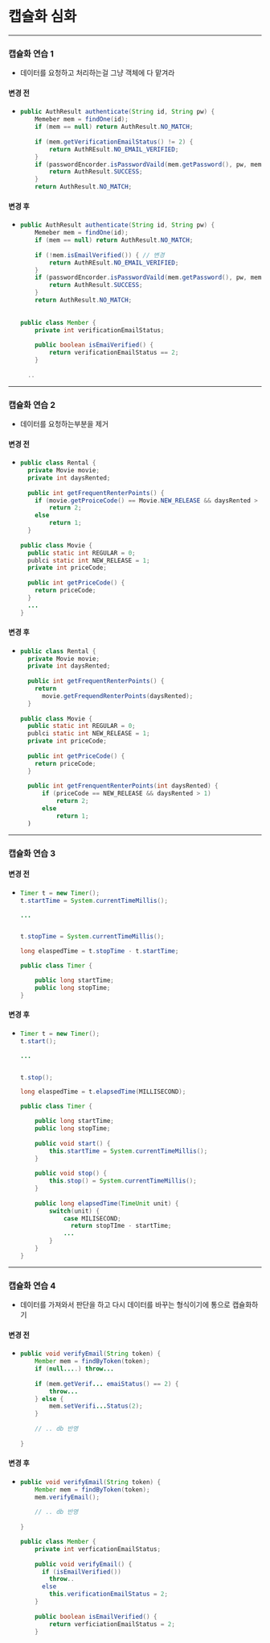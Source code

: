 # 캡슐화 심화
---
### 캡슐화 연습 1
* 데이터를 요청하고 처리하는걸 그냥 객체에 다 맡겨라
#### 변경 전
* ```java
  public AuthResult authenticate(String id, String pw) {
      Memeber mem = findOne(id);
      if (mem == null) return AuthResult.NO_MATCH;
      
      if (mem.getVerificationEmailStatus() != 2) {
          return AuthREsult.NO_EMAIL_VERIFIED;
      }
      if (passwordEncorder.isPasswordVaild(mem.getPassword(), pw, mem.getId())) {
          return AuthResult.SUCCESS;
      }
      return AuthResult.NO_MATCH;
#### 변경 후
* ```java
  public AuthResult authenticate(String id, String pw) {
      Memeber mem = findOne(id);
      if (mem == null) return AuthResult.NO_MATCH;
      
      if (!mem.isEmailVerified()) { // 변경
          return AuthREsult.NO_EMAIL_VERIFIED;
      }
      if (passwordEncorder.isPasswordVaild(mem.getPassword(), pw, mem.getId())) {
          return AuthResult.SUCCESS;
      }
      return AuthResult.NO_MATCH;
      
      
  public class Member {
      private int verificationEmailStatus;
      
      public boolean isEmaiVerified() {
          return verificationEmailStatus == 2;
      }
      
    ..
---
### 캡슐화 연습 2
* 데이터를 요청하는부분을 제거
#### 변경 전
* ```java
  public class Rental {
    private Movie movie;
    private int daysRented;
    
    public int getFrequentRenterPoints() {
      if (movie.getProiceCode() == Movie.NEW_RELEASE && daysRented > 1 )
          return 2;
      else
          return 1;
    }
    
  public class Movie {
    public static int REGULAR = 0;
    publci static int NEW_RELEASE = 1;
    private int priceCode;
    
    public int getPriceCode() {
      return priceCode;
    }
    ...
  }
#### 변경 후
* ```java
  public class Rental {
    private Movie movie;
    private int daysRented;
    
    public int getFrequentRenterPoints() {
      return
        movie.getFrequendRenterPoints(daysRented);
    }
    
  public class Movie {
    public static int REGULAR = 0;
    publci static int NEW_RELEASE = 1;
    private int priceCode;
    
    public int getPriceCode() {
      return priceCode;
    }
    
    public int getFrenquentRenterPoints(int daysRented) {
        if (priceCode == NEW_RELEASE && daysRented > 1)
            return 2;
        else
            return 1;
    )
---
### 캡슐화 연습 3
#### 변경 전
* ```java
  Timer t = new Timer();
  t.startTime = System.currentTimeMillis();
  
  ...
  
  
  t.stopTime = System.currentTimeMillis();
  
  long elaspedTime = t.stopTime - t.startTime;
  
  public class Timer {
  
      public long startTime;
      public long stopTime;
  }
#### 변경 후
* ```java
  Timer t = new Timer();
  t.start();
  
  ...
  
  
  t.stop();
  
  long elaspedTime = t.elapsedTime(MILLISECOND);
  
  public class Timer {
  
      public long startTime;
      public long stopTime;
      
      public void start() {
          this.startTime = System.currentTimeMillis();
      }
      
      public void stop() {
          this.stop() = System.currentTimeMillis();
      }
      
      public long elapsedTime(TimeUnit unit) {
          switch(unit) {
              case MILISECOND;
                return stopTIme - startTime;
              ...
          }
      }
  }
---
### 캡슐화 연습 4
* 데이터를 가져와서 판단을 하고 다시 데이터를 바꾸는 형식이기에 통으로 캡슐화하기
#### 변경 전
* ```java
  public void verifyEmail(String token) {
      Member mem = findByToken(token);
      if (null....) throw...
      
      if (mem.getVerif... emaiStatus() == 2) {
          throw...
      } else {
          mem.setVerifi...Status(2);
      }
      
      // .. db 반영
      
  }
#### 변경 후
* ```java
  public void verifyEmail(String token) {
      Member mem = findByToken(token);
      mem.verifyEmail();
      
      // .. db 반영
      
  }
  
  public class Member {
      private int verficationEmailStatus;
      
      public void verifyEmail() {
        if (isEmailVerified())
          throw..
        else
          this.verificationEmailStatus = 2;
      }
      
      public boolean isEmailVerified() {
          return verficiationEmailStatus = 2;
      }
  

